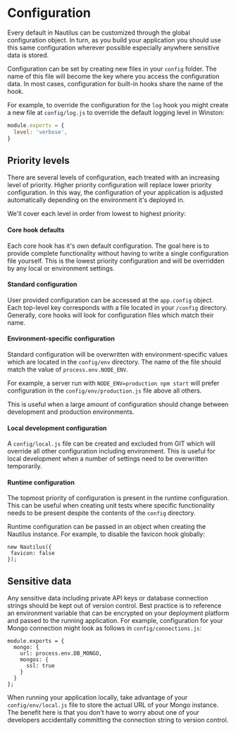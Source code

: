# Configuration

Every default in Nautilus can be customized through the global configuration
object. In turn, as you build your application you should use this same
configuration wherever possible especially anywhere sensitive data is stored.

Configuration can be set by creating new files in your `config` folder. The name
of this file will become the key where you access the configuration data. In
most cases, configuration for built-in hooks share the name of the hook.

For example, to override the configuration for the `log` hook you might create
a new file at `config/log.js` to override the default logging level in Winston:

```javascript
module.exports = {
  level: 'verbose',
}
```

## Priority levels

There are several levels of configuration, each treated with an increasing level
of priority. Higher priority configuration will replace lower priority
configuration. In this way, the configuration of your application is adjusted
automatically depending on the environment it's deployed in.

We'll cover each level in order from lowest to highest priority:

#### Core hook defaults

Each core hook has it's own default configuration. The goal here is to provide
complete functionality without having to write a single configuration file
yourself. This is the lowest priority configuration and will be overridden by
any local or environment settings.

#### Standard configuration

User provided configuration can be accessed at the `app.config` object. Each
top-level key corresponds with a file located in your `/config` directory.
Generally, core hooks will look for configuration files which match their name.

#### Environment-specific configuration

Standard configuration will be overwritten with environment-specific values
which are located in the `config/env` directory. The name of the file should
match the value of `process.env.NODE_ENV`.

For example, a server run with `NODE_ENV=production npm start` will prefer
configuration in the `config/env/production.js` file above all others.

This is useful when a large amount of configuration should change between
development and production environments.

#### Local development configuration

A `config/local.js` file can be created and excluded from GIT which will
override all other configuration including environment. This is useful for local
development when a number of settings need to be overwritten temporarily.

#### Runtime configuration

The topmost priority of configuration is present in the runtime configuration.
This can be useful when creating unit tests where specific functionality needs
to be present despite the contents of the `config` directory.

Runtime configuration can be passed in an object when creating the Nautilus
instance. For example, to disable the favicon hook globally:

```
new Nautilus({
 favicon: false
});
```

## Sensitive data

Any sensitive data including private API keys or database connection strings
should be kept out of version control. Best practice is to reference an
environment variable that can be encrypted on your deployment platform and
passed to the running application. For example, configuration for your Mongo
connection might look as follows in `config/connections.js`:

```
module.exports = {
  mongo: {
    url: process.env.DB_MONGO,
    mongos: {
      ssl: true
    }
  }
};
```

When running your application locally, take advantage of your
`config/env/local.js` file to store the actual URL of your Mongo instance. The
benefit here is that you don't have to worry about one of your developers
accidentally committing the connection string to version control.
